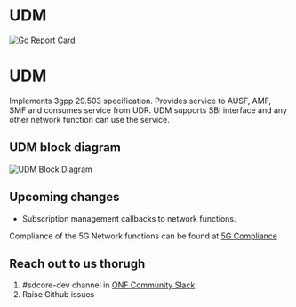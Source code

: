 # UDM
<!--
SPDX-FileCopyrightText: 2021 Open Networking Foundation <info@opennetworking.org>
Copyright 2019 free5GC.org

SPDX-License-Identifier: Apache-2.0
-->
[![Go Report Card](https://goreportcard.com/badge/github.com/omec-project/udm)](https://goreportcard.com/report/github.com/omec-project/udm)

# UDM

Implements 3gpp 29.503 specification. Provides service to AUSF, AMF, SMF and
consumes service from UDR. UDM supports SBI interface and any other network
function can use the service.

## UDM block diagram
![UDM Block Diagram](/docs/images/README-UDM.png)

## Upcoming changes
- Subscription management callbacks to network functions.

Compliance of the 5G Network functions can be found at [5G Compliance](https://docs.sd-core.opennetworking.org/main/overview/3gpp-compliance-5g.html)

## Reach out to us thorugh

1. #sdcore-dev channel in [ONF Community Slack](https://onf-community.slack.com/)
2. Raise Github issues
